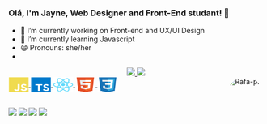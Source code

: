 ### Olá, I'm Jayne, Web Designer and Front-End studant! 👋

- 🔭 I’m currently working on Front-end and UX/UI Design
- 🌱 I’m currently learning Javascript
- 😄 Pronouns: she/her
- 
<div align="center">
  <a href="https://github.com/rafaballerini">
  <img height="180em" src="https://github-readme-stats.vercel.app/api?username=jaynesiqueira&show_icons=true&theme=dracula&include_all_commits=true&count_private=true"/>
  <img height="180em" src="https://github-readme-stats.vercel.app/api/top-langs/?username=jaynesiqueira&layout=compact&langs_count=7&theme=dracula"/>
</div>
</div>
<div style="display: inline_block">
  <img align="center" alt="Rafa-Js" height="30" width="40" src="https://raw.githubusercontent.com/devicons/devicon/master/icons/javascript/javascript-plain.svg">
  <img align="center" alt="Rafa-Ts" height="30" width="40" src="https://raw.githubusercontent.com/devicons/devicon/master/icons/typescript/typescript-plain.svg">
  <img align="center" alt="Rafa-React" height="30" width="40" src="https://raw.githubusercontent.com/devicons/devicon/master/icons/react/react-original.svg">
  <img align="center" alt="Rafa-HTML" height="30" width="40" src="https://raw.githubusercontent.com/devicons/devicon/master/icons/html5/html5-original.svg">
  <img align="center" alt="Rafa-CSS" height="30" width="40" src="https://raw.githubusercontent.com/devicons/devicon/master/icons/css3/css3-original.svg">
  <img align="right" alt="Rafa-pic" height="150" style="border-radius:50px;" src="https://www.shecodes.io/assets/stickers/we%20can%20code%20it-6845671e9a08acc18335e6dd43cf16a4f6cfda13d0fef3d0cc5528c2214308ff.gif">
</div>

##

<div>
  <a href="https://instagram.com/j4ynesilva" target="_blank"><img src="https://img.shields.io/badge/-Instagram-%23E4405F?style=for-the-badge&logo=instagram&logoColor=white" target="_blank"></a>
  <a href = "mailto:jaynesilvasiqueira@hotmail.com"><img src="https://img.shields.io/badge/-Gmail-%23333?style=for-the-badge&logo=gmail&logoColor=white" target="_blank"></a>
  <a href="https://www.linkedin.com/in/jaynesilvasiqueira/" target="_blank"><img src="https://img.shields.io/badge/-LinkedIn-%230077B5?style=for-the-badge&logo=linkedin&logoColor=white" target="_blank"></a> 
  <a href="https://open.spotify.com/user/22rqr4jawwflrr5nlmmo4oq7y" target="_blank"><img src="https://img.shields.io/badge/Spotify-1ED760?&style=for-the-badge&logo=spotify&logoColor=white"
" target="_blank"></a> 
</div>
   
